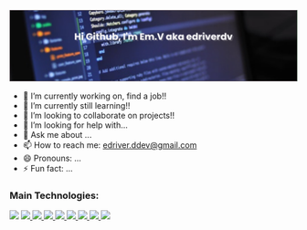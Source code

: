
[![Introducing](https://github.com/edriverdv/edriverdv/raw/master/assets/banner.png)](https://github.com/edriverdv/edriverdv)


- 🔭 I’m currently working on, find a job!!
- 🌱 I’m currently still learning!!
- 👯 I’m looking to collaborate on projects!!
- 🤔 I’m looking for help with...
- 💬 Ask me about ...
- 📫 How to reach me: edriver.ddev@gmail.com
- 😄 Pronouns: ...
- ⚡ Fun fact: ...


### Main Technologies:

<a href='#' title='HTML5'><img src='https://img.shields.io/badge/-000000?style=for-the-badge&logo=HTML5&logoColor=white'/></a> <a href='#' title='CSS3'><img src='https://img.shields.io/badge/-000000?style=for-the-badge&logo=CSS3&logoColor=white'/> <a href='#' title='Sass'><img src='https://img.shields.io/badge/-000000?style=for-the-badge&logo=Sass&logoColor=white'/> <a href='#' title='JavaScript'><img src='https://img.shields.io/badge/-000000?style=for-the-badge&logo=JavaScript&logoColor=white'/> <a href='#' title='TypesScript'><img src='https://img.shields.io/badge/-000000?style=for-the-badge&logo=TypeScript&logoColor=white'/> <a href='#' title='React.js'><img src='https://img.shields.io/badge/-000000?style=for-the-badge&logo=React&logoColor=white'/> <a href='#' title='PostGreSQL'><img src='https://img.shields.io/badge/-000000?style=for-the-badge&logo=PostgreSQL&logoColor=white'/> <a href='#' title='Express.js'><img src='https://img.shields.io/badge/-000000?style=for-the-badge&logo=Express&logoColor=white'/> <a href='#' title='Node.js'><img src='https://img.shields.io/badge/-000000?style=for-the-badge&logo=Node.js&logoColor=white'/>
